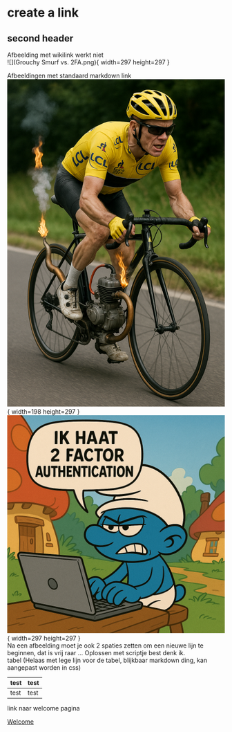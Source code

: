 # create a link
## second header
Afbeelding met wikilink werkt niet  
![](Grouchy Smurf vs. 2FA.png){ width=297 height=297 }

Afbeeldingen met standaard markdown link  
 ![](../mechanical_doping.png){ width=198 height=297 } ![](../Grouchy%20Smurf%20vs.%202FA.png){ width=297 height=297 }  
Na een afbeelding moet je ook 2 spaties zetten om een nieuwe lijn te beginnen, dat is vrij raar ... Oplossen met scriptje best denk ik.  
tabel (Helaas met lege lijn voor de tabel, blijkbaar markdown ding, kan aangepast worden in css)

| test | test |
| ---- | ---- |
| test | test |

link naar welcome pagina

[Welcome](Welcome.md)





